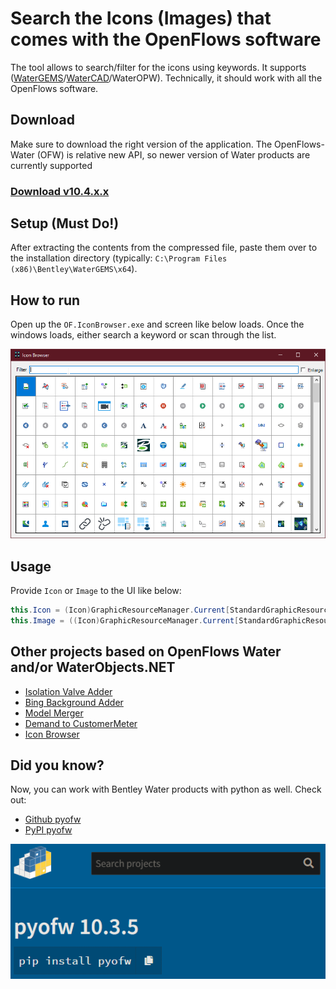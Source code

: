 # Search the Icons (Images) that comes with the OpenFlows software

The tool allows to search/filter for the icons using keywords. 
It supports ([WaterGEMS](https://www.bentley.com/en/products/product-line/hydraulics-and-hydrology-software/watergems)/[WaterCAD](https://www.bentley.com/en/products/product-line/hydraulics-and-hydrology-software/watercad)/WaterOPW).
Technically, it should work with all the OpenFlows software.

## Download

Make sure to download the right version of the application. The OpenFlows-Water (OFW) is relative new API, so newer version of Water products are currently supported

### [Download v10.4.x.x](OFW.IsolationValveAdder/_setup.bat)

## Setup (Must Do!)

After extracting the contents from the compressed file, paste them over to the installation directory (typically: `C:\Program Files (x86)\Bentley\WaterGEMS\x64`).

## How to run

Open up the `OF.IconBrowser.exe` and screen like below loads.
Once the windows loads, either search a keyword or scan through the list.

![icon_browser_form](https://github.com/worthapenny/OpenFlows-IconBrowser/blob/main/Images/IconBrowser_From.png "Icon Browser Form")

## Usage

Provide `Icon` or `Image` to the UI like below:
```csharp
this.Icon = (Icon)GraphicResourceManager.Current[StandardGraphicResourceNames.IconView];
this.Image = ((Icon)GraphicResourceManager.Current[StandardGraphicResourceNames.IconView]).ToBitmap();
```

## Other projects based on OpenFlows Water and/or WaterObjects.NET

* [Isolation Valve Adder](https://github.com/worthapenny/OpenFlows-Water--IsolationValveAdder)
* [Bing Background Adder](https://github.com/worthapenny/OpenFlows-Water--BingBackground)
* [Model Merger](https://github.com/worthapenny/OpenFlows-Water--ModelMerger)
* [Demand to CustomerMeter](https://github.com/worthapenny/OpenFlows-Water--DemandToCustomerMeter)
* [Icon Browser](https://github.com/worthapenny/OpenFlows-IconBrowser)

## Did you know?

Now, you can work with Bentley Water products with python as well. Check out:

* [Github pyofw](https://github.com/worthapenny/pyofw)
* [PyPI pyofw](https://pypi.org/project/pyofw/)

![pypi-image](https://github.com/worthapenny/OpenFlows-Water--ModelMerger/blob/main/images/pypi_pyofw.png "pyOFW module on pypi.org")
